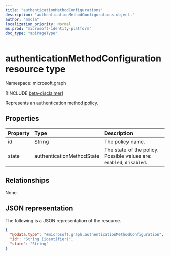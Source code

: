 ```yaml
---
title: "authenticationMethodConfigurations"
description: "authenticationMethodConfigurations object."
author: "mmcla"
localization_priority: Normal
ms.prod: "microsoft-identity-platform"
doc_type: "apiPageType"
---
```


# authenticationMethodConfiguration resource type
Namespace: microsoft.graph

[!INCLUDE [beta-disclaimer](../../includes/beta-disclaimer.md)]

Represents an authentication method policy.

## Properties
|Property|Type|Description|
|:---|:---|:---|
|id|String|The policy name.|
|state|authenticationMethodState|The state of the policy. Possible values are: `enabled`, `disabled`.|

## Relationships
None.

## JSON representation
The following is a JSON representation of the resource.
<!-- {
  "blockType": "resource",
  "keyProperty": "id",
  "@odata.type": "microsoft.graph.authenticationMethodConfiguration",
  "baseType": "",
  "openType": false
}
-->
``` json
{
  "@odata.type": "#microsoft.graph.authenticationMethodConfiguration",
  "id": "String (identifier)",
  "state": "String"
}
```
